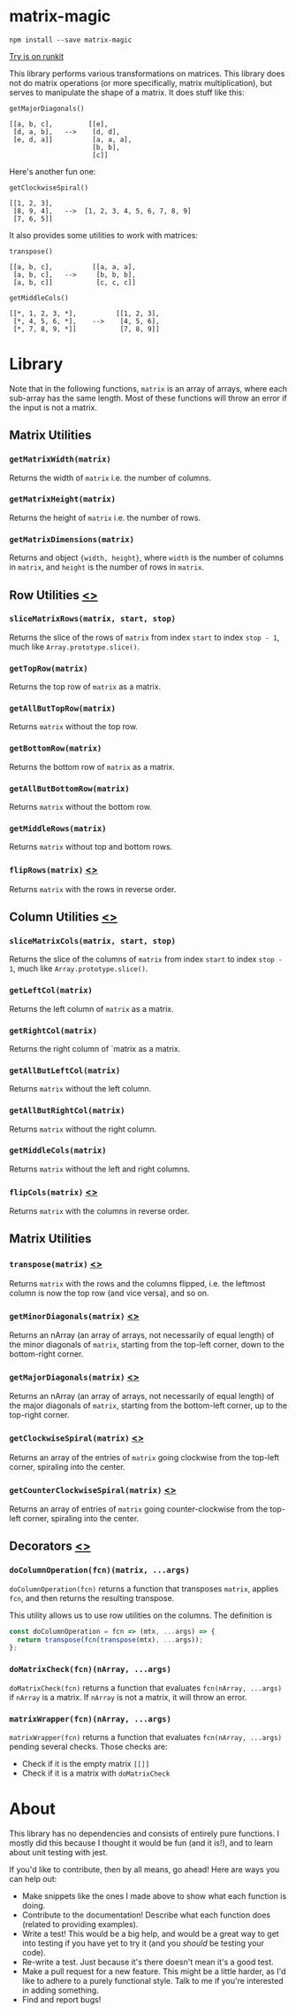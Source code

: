 # matrix-magic

`npm install --save matrix-magic`

[Try is on runkit](https://npm.runkit.com/matrix-magic)

This library performs various transformations on matrices.  This library does not do matrix operations (or more specifically, matrix multiplication), but serves to manipulate the shape of a matrix.  It does stuff like this:

```
getMajorDiagonals()

[[a, b, c],         [[e],
 [d, a, b],   -->    [d, d],
 [e, d, a]]          [a, a, a],
                     [b, b],
                     [c]]
```

Here's another fun one:

```
getClockwiseSpiral()

[[1, 2, 3],         
 [8, 9, 4],   -->  [1, 2, 3, 4, 5, 6, 7, 8, 9]
 [7, 6, 5]]

```

It also provides some utilities to work with matrices:

```
transpose()

[[a, b, c],          [[a, a, a],
 [a, b, c],   -->     [b, b, b],
 [a, b, c]]           [c, c, c]]
```

```
getMiddleCols()

[[*, 1, 2, 3, *],          [[1, 2, 3],
 [*, 4, 5, 6, *],    -->    [4, 5, 6],
 [*, 7, 8, 9, *]]           [7, 8, 9]]

```

# Library

Note that in the following functions, `matrix` is an array of arrays, where each sub-array has the same length.  Most of these functions will throw an error if the input is not a matrix.

## Matrix Utilities

### `getMatrixWidth(matrix)`

Returns the width of `matrix` i.e. the number of columns.

### `getMatrixHeight(matrix)`

Returns the height of `matrix` i.e. the number of rows.

### `getMatrixDimensions(matrix)`

Returns and object `{width, height}`, where `width` is the number of columns in `matrix`, and `height` is the number of rows in `matrix`.

## Row Utilities [<>](https://github.com/trainorpj/matrix-magic/blob/master/src/matrixSlice.js)

### `sliceMatrixRows(matrix, start, stop)`

Returns the slice of the rows of `matrix` from index `start` to index `stop - 1`, much like `Array.prototype.slice()`.

### `getTopRow(matrix)`

Returns the top row of `matrix` as a matrix.

### `getAllButTopRow(matrix)`

Returns `matrix` without the top row.

### `getBottomRow(matrix)`

Returns the bottom row of `matrix` as a matrix.

### `getAllButBottomRow(matrix)`

Returns `matrix` without the bottom row.

### `getMiddleRows(matrix)`

Returns `matrix` without top and bottom rows.

### `flipRows(matrix)` [<>](https://github.com/trainorpj/matrix-magic/blob/master/src/matrixShift.js)

Returns `matrix` with the rows in reverse order. 

## Column Utilities [<>](https://github.com/trainorpj/matrix-magic/blob/master/src/matrixSlice.js)

### `sliceMatrixCols(matrix, start, stop)`

Returns the slice of the columns of `matrix` from index `start` to index `stop - 1`, much like `Array.prototype.slice()`.

### `getLeftCol(matrix)`

Returns the left column of `matrix` as a matrix.

### `getRightCol(matrix)`

Returns the right column of `matrix as a matrix.

### `getAllButLeftCol(matrix)`

Returns `matrix` without the left column.

### `getAllButRightCol(matrix)`

Returns `matrix` without the right column.

### `getMiddleCols(matrix)`

Returns `matrix` without the left and right columns.

### `flipCols(matrix)` [<>](https://github.com/trainorpj/matrix-magic/blob/master/src/matrixShift.js)

Returns `matrix` with the columns in reverse order.

## Matrix Utilities

### `transpose(matrix)` [<>](https://github.com/trainorpj/matrix-magic/blob/master/src/transpose.js)

Returns `matrix` with the rows and the columns flipped, i.e. the leftmost column is now the top row (and vice versa), and so on.

### `getMinorDiagonals(matrix)` [<>](https://github.com/trainorpj/matrix-magic/blob/master/src/getDiagonals.js)

Returns an nArray (an array of arrays, not necessarily of equal length) of the minor diagonals of `matrix`, starting from the top-left corner, down to the bottom-right corner.

### `getMajorDiagonals(matrix)` [<>](https://github.com/trainorpj/matrix-magic/blob/master/src/getDiagonals.js)

Returns an nArray (an array of arrays, not necessarily of equal length) of the major diagonals of `matrix`, starting from the bottom-left corner, up to the top-right corner.

### `getClockwiseSpiral(matrix)` [<>](https://github.com/trainorpj/matrix-magic/blob/master/src/getSpiral.js)

Returns an array of the entries of `matrix` going clockwise from the top-left corner, spiraling into the center.

### `getCounterClockwiseSpiral(matrix)` [<>](https://github.com/trainorpj/matrix-magic/blob/master/src/getSpiral.js)

Returns an array of entries of `matrix` going counter-clockwise from the top-left corner, spiraling into the center.

## Decorators [<>]((https://github.com/trainorpj/matrix-magic/blob/master/src/matrixDecorators.js))

### `doColumnOperation(fcn)(matrix, ...args)`

`doColumnOperation(fcn)` returns a function that transposes `matrix`, applies `fcn`, and then returns the resulting transpose.

This utility allows us to use row utilities on the columns.  The definition is

```js
const doColumnOperation = fcn => (mtx, ...args) => {
  return transpose(fcn(transpose(mtx), ...args));
};
```

### `doMatrixCheck(fcn)(nArray, ...args)`

`doMatrixCheck(fcn)` returns a function that evaluates `fcn(nArray, ...args)` if `nArray` is a matrix.  If `nArray` is not a matrix, it will throw an error.

### `matrixWrapper(fcn)(nArray, ...args)`

`matrixWrapper(fcn)` returns a function that evaluates `fcn(nArray, ...args)` pending several checks.  Those checks are:
* Check if it is the empty matrix `[[]]`
* Check if it is a matrix with `doMatrixCheck`




# About

This library has no dependencies and consists of entirely pure functions. I mostly did this because I thought it would be fun (and it is!), and to learn about unit testing with jest.

If you'd like to contribute, then by all means, go ahead! Here are ways you can help out:

* Make snippets like the ones I made above to show what each function is doing.
* Contribute to the documentation! Describe what each function does (related to providing examples).
* Write a test! This would be a big help, and would be a great way to get into testing if you have yet to try it (and you *should* be testing your code).
* Re-write a test.  Just because it's there doesn't mean it's a good test.
* Make a pull request for a new feature.  This might be a little harder, as I'd like to adhere to a purely functional style.  Talk to me if you're interested in adding something.
* Find and report bugs!

